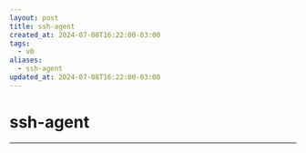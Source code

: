 ```yaml
---
layout: post
title: ssh-agent
created_at: 2024-07-08T16:22:00-03:00
tags:
  - v0
aliases:
  - ssh-agent
updated_at: 2024-07-08T16:22:00-03:00
---
```

# ssh-agent
---

